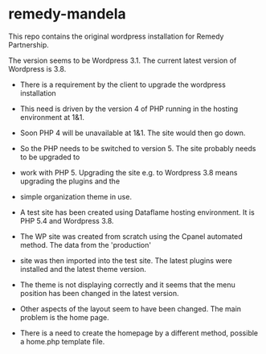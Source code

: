 remedy-mandela
==============

This repo contains the original wordpress installation for Remedy Partnership.

The version seems to be Wordpress 3.1. The current latest version of Wordpress is 3.8.
- There is a requirement by the client to upgrade the wordpress installation
- This need is driven by the version 4 of PHP running in the hosting environment at 1&1.
- Soon PHP 4 will be unavailable at 1&1. The site would then go down.
- So the PHP needs to be switched to version 5. The site probably needs to be upgraded to
- work with PHP 5. Upgrading the site e.g. to Wordpress 3.8 means upgrading the plugins and the 
- simple organization theme in use. 

- A test site has been created using Dataflame hosting environment. It is PHP 5.4 and Wordpress 3.8.
- The WP site was created from scratch using the Cpanel automated method. The data from the 'production'
- site was then imported into the test site. The latest plugins were installed and the latest theme version.

- The theme is not displaying correctly and it seems that the menu position has been changed in the latest version.
- Other aspects of the layout seem to have been changed. The main problem is the home page.
- There is a need to create the homepage by a different method, possible a home.php template file.


